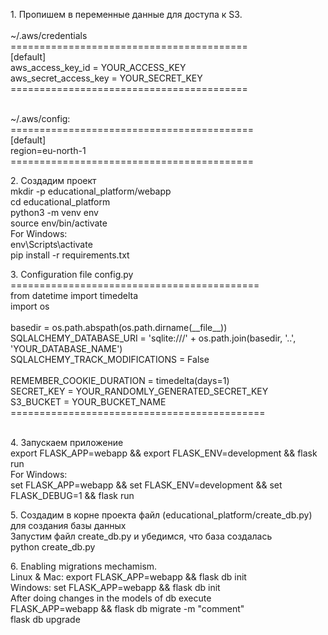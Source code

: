 <p>1. Пропишем в переменные данные для доступа к S3. <br><br>
~/.aws/credentials <br>
=========================================<br>
[default]<br>
aws_access_key_id = YOUR_ACCESS_KEY<br>
aws_secret_access_key = YOUR_SECRET_KEY<br>
=========================================<br><br></p>

<p>~/.aws/config:<br>
==========================================<br>
[default]<br>
region=eu-north-1<br>
==========================================<br></p>

<p>2. Создадим проект<br>
mkdir -p educational_platform/webapp<br>
cd educational_platform<br>
python3 -m venv env<br>
source env/bin/activate<br>
    For Windows:<br>
    env\Scripts\activate<br>
pip install -r requirements.txt<br></p>
<p>3. Configuration file config.py<br>
===========================================<br>
from datetime import timedelta<br>
import os<br>
<br>
basedir = os.path.abspath(os.path.dirname(__file__))<br>
SQLALCHEMY_DATABASE_URI = 'sqlite:///' + os.path.join(basedir, '..', 'YOUR_DATABASE_NAME')<br>
SQLALCHEMY_TRACK_MODIFICATIONS = False<br>
<br>
REMEMBER_COOKIE_DURATION = timedelta(days=1)<br>
SECRET_KEY = YOUR_RANDOMLY_GENERATED_SECRET_KEY<br>
S3_BUCKET = YOUR_BUCKET_NAME<br>
============================================<br><br>
<p>4. Запускаем приложение<br>
export FLASK_APP=webapp && export FLASK_ENV=development && flask run<br>
    For Windows:<br>
    set FLASK_APP=webapp && set FLASK_ENV=development && set FLASK_DEBUG=1 && flask run<br></p>
<p>5. Создадим в корне проекта файл (educational_platform/create_db.py) для создания базы данных<br>
Запустим файл create_db.py и убедимся, что база создалась<br>
python create_db.py<br></p>
<p>6. Enabling migrations mechamism.<br>
Linux & Mac: export FLASK_APP=webapp && flask db init<br>
Windows: set FLASK_APP=webapp && flask db init<br>
After doing changes in the models of db execute<br>
FLASK_APP=webapp && flask db migrate -m "comment"<br>
flask db upgrade<br>
